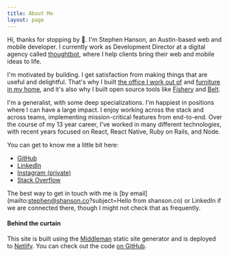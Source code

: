 ```yaml
---
title: About Me
layout: page
---
```


Hi, thanks for stopping by 👋. I'm Stephen Hanson, an Austin-based web and
mobile developer. I currently work as Development Director at a digital agency
called [thoughtbot](https://thoughtbot.com), where I help clients bring their
web and mobile ideas to life.

I'm motivated by building. I get satisfaction from making things that are useful
and delightful. That's why I built [the office I work out
of](/building-my-backyard-office) and [furniture in my
home](/building-a-credenza), and it's also why I built open source tools like
[Fishery](https://github.com/thoughtbot/fishery) and
[Belt](https://github.com/thoughtbot/belt).

I'm a generalist, with some deep specializations. I'm happiest in positions
where I can have a large impact. I enjoy working across the stack and across
teams, implementing mission-critical features from end-to-end. Over the course
of my 13 year career, I've worked in many different technologies, with recent
years focused on React, React Native, Ruby on Rails, and Node.

You can get to know me a little bit here:

- [GitHub](https://github.com/stevehanson)
- [LinkedIn](https://www.linkedin.com/in/hansonsteve)
- [Instagram (private)](https://instagram.com/steve_hanson)
- [Stack Overflow](https://stackoverflow.com/users/680847/steve-hanson)

The best way to get in touch with me is [by email](mailto:stephen@shanson.co?subject=Hello from shanson.co) or LinkedIn if we are connected there, though I might not check that as frequently.

#### Behind the curtain

This site is built using the [Middleman](https://middlemanapp.com/) static site generator and is deployed to [Netlify](https://www.netlify.com/). You can check out the code [on GitHub](https://github.com/stevehanson/shanson-co).
